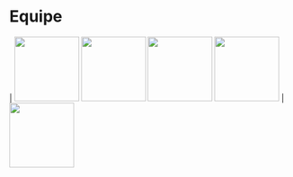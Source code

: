 
# Equipe
| [<img src="https://avatars.githubusercontent.com/u/165439921?v=4" width=115>](https://github.com/viniciusscholtze) [<img src="https://avatars.githubusercontent.com/u/75136675?v=4" width=115>](https://github.com/Chubbaccas) [<img src="https://avatars.githubusercontent.com/u/115050869?v=4" width=115>](https://github.com/caursnn) [<img src="https://avatars.githubusercontent.com/u/125486974?v=4" width=115>](https://github.com/mariaglx) |  [<img src="https://avatars.githubusercontent.com/u/166075318?v=4" width=115>](https://github.com/jaogz) 
